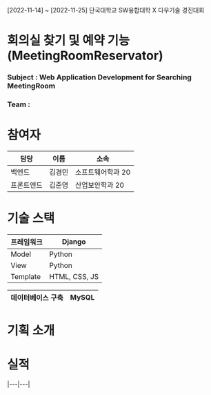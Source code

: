 
[2022-11-14] ~ [2022-11-25] 단국대학교 SW융합대학 X 다우기술 경진대회
# 회의실 찾기 및 예약 기능(MeetingRoomReservator)

### Subject : Web Application Development for Searching MeetingRoom 
### Team :


# 참여자

|담당|이름|소속|
|---|---|---|
|백엔드|김경민|소프트웨어학과 20|
|프론트엔드|김준영|산업보안학과 20|



# 기술 스택
|프레임워크|Django|
|---|---|
|Model|Python|
|View|Python|
|Template|HTML, CSS, JS|

|데이터베이스 구축|MySQL|
|---|---|

# 기획 소개

# 실적
|---|---|

